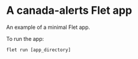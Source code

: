 # A canada-alerts Flet app

An example of a minimal Flet app.

To run the app:

```
flet run [app_directory]
```